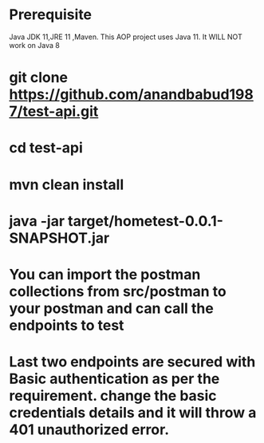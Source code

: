 # Prerequisite
Java JDK 11,JRE 11 ,Maven. This AOP project uses Java 11. It WILL NOT work on Java 8

# git clone https://github.com/anandbabud1987/test-api.git
# cd test-api
# mvn clean install
# java -jar target/hometest-0.0.1-SNAPSHOT.jar
# You can import the postman collections from src/postman to your postman and can call the endpoints to test
# Last two endpoints are secured with Basic authentication as per the requirement. change the basic credentials details and it will throw a 401 unauthorized error.

